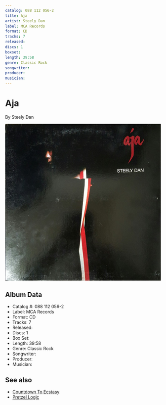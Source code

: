 ```yaml
---
catalog: 088 112 056-2
title: Aja
artist: Steely Dan
label: MCA Records
format: CD
tracks: 7
released: 
discs: 1
boxset: 
length: 39:58
genre: Classic Rock
songwriter: 
producer: 
musician: 
---
```


# Aja

By Steely Dan

![](../../assets/albumcovers/Steely_Dan-Aja.png)

## Album Data

- Catalog #: 088 112 056-2
- Label: MCA Records
- Format: CD
- Tracks: 7
- Released: 
- Discs: 1
- Box Set: 
- Length: 39:58
- Genre: Classic Rock
- Songwriter: 
- Producer: 
- Musician: 


## See also

- [Countdown To Ecstasy](Countdown_To_Ecstasy.md)
- [Pretzel Logic](Pretzel_Logic.md)
